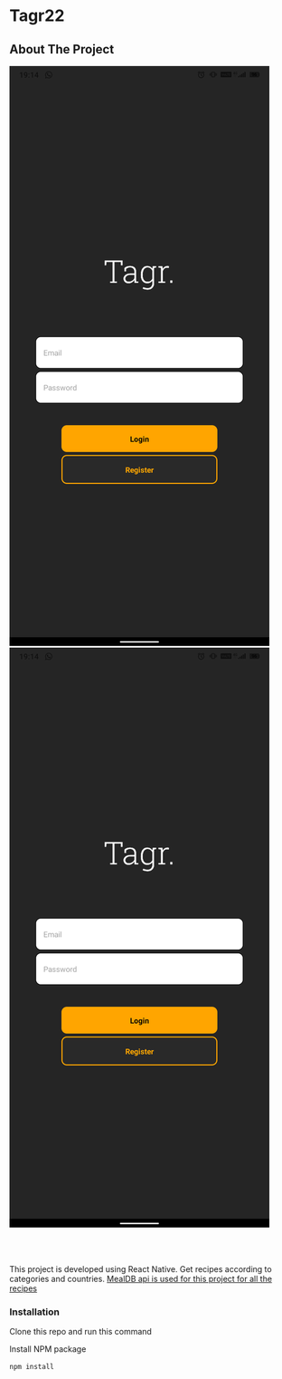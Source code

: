 # Tagr22


## About The Project

<!-- ![](https://github.com/kanakdesai/react-native-twitter-card/blob/main/light.png) -->
<!-- <a href="url"><img src="https://github.com/kanakdesai/EasyFood/blob/main/screenShots/homeSS.png" align="center" height="480" width="240" ></a>
<a href="url"><img src="https://github.com/kanakdesai/EasyFood/blob/main/screenShots/CatSS.png" align="center" height="480" width="240"></a>
<a href="url"><img src="https://github.com/kanakdesai/EasyFood/blob/main/screenShots/countSS.png" align="center" height="480" width="240"></a>
<a href="url"><img src="https://github.com/kanakdesai/EasyFood/blob/main/screenShots/recipeSS.png" align="center" height="480" width="240"></a> -->
![Alt text](https://github.com/kanakdesai/Tagr22/blob/main/assets/second.png)
![My Image](./assets/second.png)

<br/>
<br/>

This project is developed using React Native.
Get recipes according to categories and countries.
<a href="https://www.themealdb.com/api.php">MealDB api is used for this project for all the recipes</a>



### Installation

Clone this repo and run this command


 Install NPM package
   ```sh
   npm install
   ```

